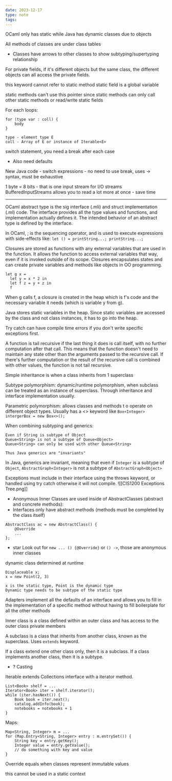 ```yaml
---
date: 2023-12-17
type: note
tags: 
---
```


OCaml only has static while Java has dynamic classes due to objects

All methods of classes are under class tables
- Classes have arrows to other classes to show subtyping/supertyping relationship

For private fields, if it's different objects but the same class, the different objects can all access the private fields.

this keyword cannot refer to static method
static field is a global variable

static methods can't use this pointer since static methods can only call other static methods or read/write static fields

For each loops:
```
for (type var : coll) {
	body
}

type - element type E
coll - Array of E or instance of Iterable<E>
```

switch statement, you need a break after each case
- Also need defaults

New Java code - switch expressions - no need to use break, uses -> syntax, must be exhaustive

1 byte = 8 bits - that is one input stream for I/O streams
BufferedInputStreams allows you to read a lot more at once - save time

---

OCaml abstract type is the sig interface (.mli) and struct implementation (.ml) code. The interface provides all the type values and functions, and implementation actually defines it. The intended behavior of an abstract type is defined by the interface.

In OCaml, ; is the sequencing operator, and is used to execute expressions with side-effects like: `let () = printString...; printString...;`

Closures are stored as functions  with any external variables that are used in the function. It allows the function to access external variables that way, even if it is invoked outside of its scope. Closures encapsulates states and can create private variables and methods like objects in OO programming.
```
let g x = 
  let y = x * 2 in 
  let f z = y + z in 
  f
```
When g calls f, a closure is created in the heap which is f's code and the necessary variable it needs (which is variable y from g).

Java stores static variables in the heap. Since static variables are accessed by the class and not class instances, it has to go into the heap.

Try catch can have compile time errors if you don't write specific exceptions first.

A function is tail recursive if the last thing it does is call itself, with no further computation after that call. This means that the function doesn't need to maintain any state other than the arguments passed to the recursive call. If there's further computation or the result of the recursive call is combined with other values, the function is not tail recursive.

Simple inheritance is when a class inherits from 1 superclass

Subtype polymorphism: dynamic/runtime polymorphism, when subclass can be treated as an instance of superclass. Through inheritance and interface implementation usually.

Parametric polymorphism: allows classes and methods t o operate on different object types. Usually has a <> keyword like `Box<Integer> intergerBox = new Box<>();`

When combining subtyping and generics:
```
Even if String is subtype of Object
Queue<String> is not a subtype of Queue<Object>
Queue<String> can only be used with other Queue<String>

Thus Java generics are "invariants"
```
In Java, generics are invariant, meaning that even if `Integer` is a subtype of `Object`, `AbstractGraph<Integer>` is not a subtype of `AbstractGraph<Object>`

Exceptions must include in their interface using the throws keyword, or handled using try catch otherwise it will not compile.
![[CIS1200 Exceptions Tree.png]]


- Anonymous Inner Classes are used inside of AbstractClasses (abstract and concrete methods):
- Interfaces only have abstract methods (methods must be completed by the class itself)
```
AbstractClass ac = new AbstractClass() {
	@Override
	...
};
```
- star Look out for `new ... () {@Override}` or `() ->`, those are anonymous inner classes

dynamic class determined at runtime
```
Displaceable x;
x = new Point(2, 3)

x is the static type, Point is the dynamic type
Dynamic type needs to be subtype of the static type
```

Adapters implement all the defaults of an interface and allows you to fill in the implementation of a specific method without having to fill boilerplate for all the other methods

Inner class is a class defined within an outer class and has access to the outer class private members

A subclass is a class that inherits from another class, known as the superclass. Uses `extends`  keyword.

If a class extend one other class only, then it is a subclass. If a class implements another class, then it is a subtype.

- ? Casting

Iterable extends Collections interface with a iterator method.
```
List<Book> shelf = ...
Iterator<Book> iter = shelf.iterator();
while (iter.hasNext()) {
	Book book = iter.next();
	catalog.addInfo(book);
	notebooks = notebooks + 1
}
```

Maps:
```
Map<String, Integer> m = ...
for (Map.Entry<String, Integer> entry : m.entrySet()) {
	String key = entry.getKey();
	Integer value = entry.getValue();
	// do something with key and value
}
```

Override equals when classes represent immutable values

this cannot be used in a static context